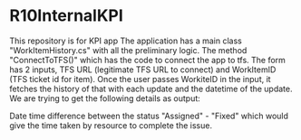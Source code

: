 # R10InternalKPI
This repository is for KPI app
The application has a main class "WorkItemHistory.cs" with all the preliminary logic. The method "ConnectToTFS()" which has the code to connect the app to tfs. 
The form has 2 inputs, TFS URL (legitimate TFS URL to connect) and WorkItemID (TFS ticket id for item).
Once the user passes WorkiteID in the input, it fetches the history of that with each update and the datetime of the update. 
We are trying to get the following details as output:

Date time difference between the status "Assigned" - "Fixed" which would give the time taken by resource to complete the issue.
